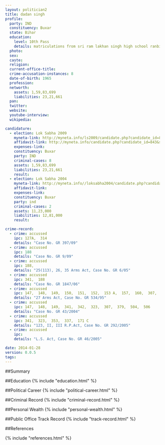 ```yaml
---
layout: politician2
title: dadan singh
profile: 
  party: IND
  constituency: Buxar
  state: Bihar
  education: 
    level: 10th Pass
    details: matriculations from sri ram lakhan singh high school ranbirpur buxar 1981
  photo: 
  sex: 
  caste: 
  religion: 
  current-office-title: 
  crime-accusation-instances: 8
  date-of-birth: 1965
  profession: 
  networth: 
    assets: 1,59,83,699
    liabilities: 23,21,661
  pan: 
  twitter: 
  website: 
  youtube-interview: 
  wikipedia: 

candidature: 
  - election: Lok Sabha 2009
    myneta-link: http://myneta.info/ls2009/candidate.php?candidate_id=843
    affidavit-link: http://myneta.info/candidate.php?candidate_id=843&scan=original
    expenses-link: 
    constituency: Buxar 
    party: IND
    criminal-cases: 8
    assets: 1,59,83,699
    liabilities: 23,21,661
    result:  
  - election: Lok Sabha 2004
    myneta-link: http://myneta.info//loksabha2004/candidate.php?candidate_id=549
    affidavit-link: 
    expenses-link: 
    constituency: Buxar 
    party: ind
    criminal-cases: 2
    assets: 11,23,000
    liabilities: 12,81,000
    result:  

crime-record: 
  - crime: accussed
    ipc: 127A,  314
    details: "Case No. GR 397/09" 
  - crime: accussed
    ipc: 188
    details: "Case No. GR 9/09" 
  - crime: accussed
    ipc: 188,
    details: "25(113), 26, 35 Arms Act, Case No. GR 6/05" 
  - crime: accussed
    ipc: 341,  188
    details: "Case No. GR 1847/06" 
  - crime: accussed
    ipc: 147,  148,  149,  150,  151,  152,  153 A,  157,  160,  307,  384,  505
    details: "27 Arms Act, Case No. GR 534/95" 
  - crime: accussed
    ipc: 147,  148,  149,  341,  342,  323,  307,  379,  504,  506
    details: "Case No. GR 43/2004" 
  - crime: accussed
    ipc: 341,  323,  353,  337,  171 C
    details: "123, II, III R.P.Act, Case No. GR 292/2005" 
  - crime: accussed
    ipc: 
    details: "L.S. Act, Case No. GR 46/2005" 

date: 2014-01-28
version: 0.0.5
tags: 
---
```

##Summary


##Education
{% include "education.html" %}


##Political Career
{% include "political-career.html" %}


##Criminal Record
{% include "criminal-record.html" %}


##Personal Wealth
{% include "personal-wealth.html" %}


##Public Office Track Record
{% include "track-record.html" %}


##References


{% include "references.html" %}